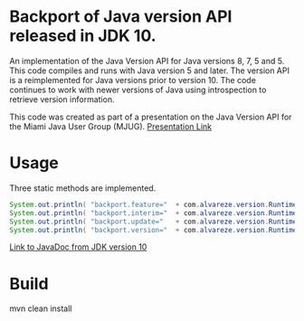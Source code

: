 # Backport of Java version API released in JDK 10.
An implementation of the Java Version API for Java versions 8, 7, 5 and 5. This code compiles and runs with Java version 5 and later. The version API is a reimplemented for Java versions prior to version 10. The code continues to work with newer versions of Java using introspection to retrieve version information. 

This code was created as part of a presentation on the Java Version API for the Miami Java User Group (MJUG).
[Presentation Link](https://github.com/alvareze/presentations/tree/main/2024-10-MJUG)

# Usage
Three static methods are implemented.
```java
System.out.println( "backport.feature="  + com.alvareze.version.RuntimeVersion.version().feature());
System.out.println( "backport.interim="  + com.alvareze.version.RuntimeVersion.version().interim());
System.out.println( "backport.update="   + com.alvareze.version.RuntimeVersion.version().update());
System.out.println( "backport.version="  + com.alvareze.version.RuntimeVersion.version().version());
```
[Link to JavaDoc from JDK version 10](https://docs.oracle.com/javase/10/docs/api/java/lang/Runtime.Version.html)

# Build
mvn clean install

